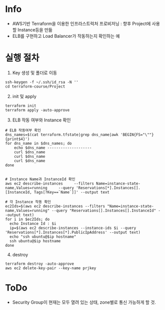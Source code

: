 # Info
* AWS기반 Terraform을 이용한 인프라스트럭처 프로비저닝 : 향후 Project에 사용할 Instance등을 만듦
* ELB를 구현하고 Load Balancer가 작동하는지 확인하는 예

# 실행 절차
1. Key 생성 및 폴더로 이동
```
ssh-keygen -f ~/.ssh/id_rsa -N ''
cd terraform-course/Project
```

2. init 및 apply
```
terraform init
terraform apply -auto-approve
```


3. ELB 작동 여부와 Instance 확인
```
# ELB 작동여부 확인
dns_names=$(cat terraform.tfstate|grep dns_name|awk 'BEGIN{FS="\""}{print$4}')
for dns_name in $dns_names; do
    echo $dns_name --------------------
    curl $dns_name
    curl $dns_name
    curl $dns_name
done


# Instance Name과 InstanceId 확인
aws ec2 describe-instances     --filters Name=instance-state-name,Values=running     --query 'Reservations[*].Instances[].[InstanceId, Tags[?Key==`Name`]]' --output text

# 각 Instance 작동 확인
ec2Ids=$(aws ec2 describe-instances --filters "Name=instance-state-name,Values=running" --query "Reservations[].Instances[].InstanceId" --output text)
for i in $ec2Ids; do
  echo Instance Id : $i
  ip=$(aws ec2 describe-instances --instance-ids $i --query 'Reservations[*].Instances[*].PublicIpAddress' --output text)
  echo "ssh ubuntu@$ip hostname"
  ssh ubuntu@$ip hostname
done
```

4. destroy
```
terraform destroy -auto-approve
aws ec2 delete-key-pair --key-name prjkey

```


# ToDo
* Security Group이 현재는 모두 열려 있는 상태, zone별로 통신 가능하게 할 것.
